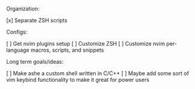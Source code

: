 Organization:

[x] Separate ZSH scripts

Configs:

[ ] Get nvim plugins setup
[ ] Customize ZSH
[ ] Customize nvim per-language macros, scripts, and snippets

Long term goals/ideas:

[ ] Make ashe a custom shell written in C/C++
[ ] Maybe add some sort of vim keybind functionality to make it great for power users
